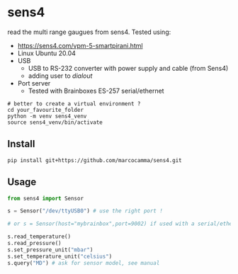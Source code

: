 
# sens4

read the multi range gaugues from sens4.
Tested using:
 - https://sens4.com/vpm-5-smartpirani.html
 - Linux Ubuntu 20.04
 - USB
     - USB to RS-232 converter with power supply and cable (from Sens4)
     - adding user to *dialout*
 - Port server
     - Tested with Brainboxes ES-257 serial/ethernet

```
# better to create a virtual environment ?
cd your_favourite_folder
python -m venv sens4_venv
source sens4_venv/bin/activate
```

## Install
```
pip install git+https://github.com/marcocamma/sens4.git
```

## Usage

```py
from sens4 import Sensor

s = Sensor("/dev/ttyUSB0") # use the right port !

# or s = Sensor(host="mybrainbox",port=9002) if used with a serial/ethernet adapter

s.read_temperature()
s.read_pressure()
s.set_pressure_unit("mbar")
s.set_temperature_unit("celsius")
s.query("MD") # ask for sensor model, see manual
```
